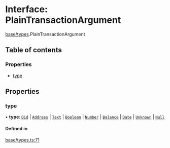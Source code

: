 # Interface: PlainTransactionArgument

[base/types](../wiki/base.types).PlainTransactionArgument

## Table of contents

### Properties

- [type](../wiki/base.types.PlainTransactionArgument#type)

## Properties

### type

• **type**: [`Did`](../wiki/base.types.TransactionArgumentType#did) \| [`Address`](../wiki/base.types.TransactionArgumentType#address) \| [`Text`](../wiki/base.types.TransactionArgumentType#text) \| [`Boolean`](../wiki/base.types.TransactionArgumentType#boolean) \| [`Number`](../wiki/base.types.TransactionArgumentType#number) \| [`Balance`](../wiki/base.types.TransactionArgumentType#balance) \| [`Date`](../wiki/base.types.TransactionArgumentType#date) \| [`Unknown`](../wiki/base.types.TransactionArgumentType#unknown) \| [`Null`](../wiki/base.types.TransactionArgumentType#null)

#### Defined in

[base/types.ts:71](https://github.com/PolymeshAssociation/polymesh-sdk/blob/9a8715021/src/base/types.ts#L71)
